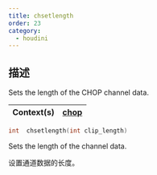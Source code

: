 ```yaml
---
title: chsetlength
order: 23
category:
  - houdini
---
```

    
## 描述

Sets the length of the CHOP channel data.

| Context(s) | [chop](../contexts/chop.html) |
| ---------- | ----------------------------- |

```c
int  chsetlength(int clip_length)
```

Sets the length of the channel data.

设置通道数据的长度。
